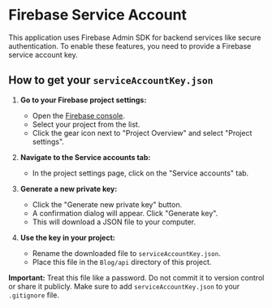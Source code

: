 # Firebase Service Account

This application uses Firebase Admin SDK for backend services like secure authentication. To enable these features, you need to provide a Firebase service account key.

## How to get your `serviceAccountKey.json`

1.  **Go to your Firebase project settings:**
    *   Open the [Firebase console](https://console.firebase.google.com/).
    *   Select your project from the list.
    *   Click the gear icon next to "Project Overview" and select "Project settings".

2.  **Navigate to the Service accounts tab:**
    *   In the project settings page, click on the "Service accounts" tab.

3.  **Generate a new private key:**
    *   Click the "Generate new private key" button.
    *   A confirmation dialog will appear. Click "Generate key".
    *   This will download a JSON file to your computer.

4.  **Use the key in your project:**
    *   Rename the downloaded file to `serviceAccountKey.json`.
    *   Place this file in the `Blog/api` directory of this project.

**Important:** Treat this file like a password. Do not commit it to version control or share it publicly. Make sure to add `serviceAccountKey.json` to your `.gitignore` file. 